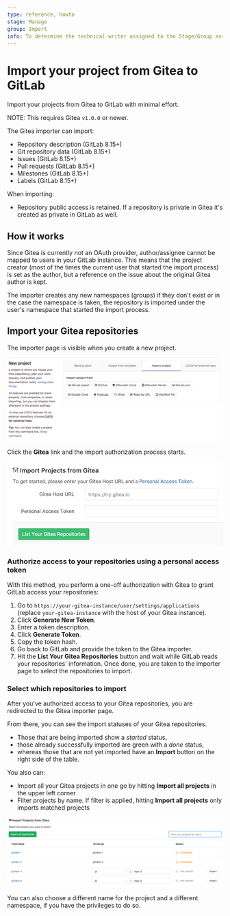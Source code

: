 ```yaml
---
type: reference, howto
stage: Manage
group: Import
info: To determine the technical writer assigned to the Stage/Group associated with this page, see https://about.gitlab.com/handbook/engineering/ux/technical-writing/#assignments
---
```


# Import your project from Gitea to GitLab

Import your projects from Gitea to GitLab with minimal effort.

NOTE:
This requires Gitea `v1.0.0` or newer.

The Gitea importer can import:

- Repository description (GitLab 8.15+)
- Git repository data (GitLab 8.15+)
- Issues (GitLab 8.15+)
- Pull requests (GitLab 8.15+)
- Milestones (GitLab 8.15+)
- Labels (GitLab 8.15+)

When importing:

- Repository public access is retained. If a repository is private in Gitea it's created as private
  in GitLab as well.

## How it works

Since Gitea is currently not an OAuth provider, author/assignee cannot be mapped
to users in your GitLab instance. This means that the project creator (most of
the times the current user that started the import process) is set as the author,
but a reference on the issue about the original Gitea author is kept.

The importer creates any new namespaces (groups) if they don't exist or in
the case the namespace is taken, the repository is imported under the user's
namespace that started the import process.

## Import your Gitea repositories

The importer page is visible when you create a new project.

![New project page on GitLab](img/import_projects_from_new_project_page.png)

Click the **Gitea** link and the import authorization process starts.

![New Gitea project import](img/import_projects_from_gitea_new_import.png)

### Authorize access to your repositories using a personal access token

With this method, you perform a one-off authorization with Gitea to grant
GitLab access your repositories:

1. Go to `https://your-gitea-instance/user/settings/applications` (replace
   `your-gitea-instance` with the host of your Gitea instance).
1. Click **Generate New Token**.
1. Enter a token description.
1. Click **Generate Token**.
1. Copy the token hash.
1. Go back to GitLab and provide the token to the Gitea importer.
1. Hit the **List Your Gitea Repositories** button and wait while GitLab reads
   your repositories' information. Once done, you are taken to the importer
   page to select the repositories to import.

### Select which repositories to import

After you've authorized access to your Gitea repositories, you are
redirected to the Gitea importer page.

From there, you can see the import statuses of your Gitea repositories.

- Those that are being imported show a _started_ status,
- those already successfully imported are green with a _done_ status,
- whereas those that are not yet imported have an **Import** button on the
  right side of the table.

You also can:

- Import all your Gitea projects in one go by hitting **Import all projects** in
  the upper left corner
- Filter projects by name. If filter is applied, hitting **Import all projects**
  only imports matched projects

![Gitea importer page](img/import_projects_from_gitea_importer_v12_3.png)

You can also choose a different name for the project and a different namespace,
if you have the privileges to do so.
